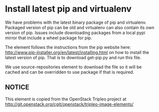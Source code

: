 Install latest pip and virtualenv
=================================

We have problems with the latest binary package of pip and virtualenv.
Packaged version of pip can be old and virtualenv can also contain its
own version of pip. Issues include downloading packages from a local
pypi mirror that include a wheel package for pip.

The element follows the instructions from the pip website here:
http://www.pip-installer.org/en/latest/installing.html on how to install
the latest version of pip. That is to download get-pip.py and run this
file.

We use source-repositories element to download the file so it will be
cached and can be overridden to use package if that is required.

NOTICE
------
This element is copied from the OpenStack Tripleo project at
http://git.openstack.org/cgit/openstack/tripleo-image-elements/

